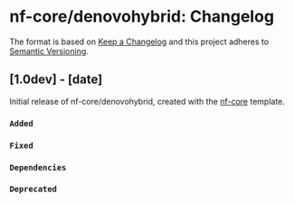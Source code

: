# nf-core/denovohybrid: Changelog

The format is based on [Keep a Changelog](https://keepachangelog.com/en/1.0.0/)
and this project adheres to [Semantic Versioning](https://semver.org/spec/v2.0.0.html).

## [1.0dev] - [date]

Initial release of nf-core/denovohybrid, created with the [nf-core](https://nf-co.re/) template.

### `Added`

### `Fixed`

### `Dependencies`

### `Deprecated`
